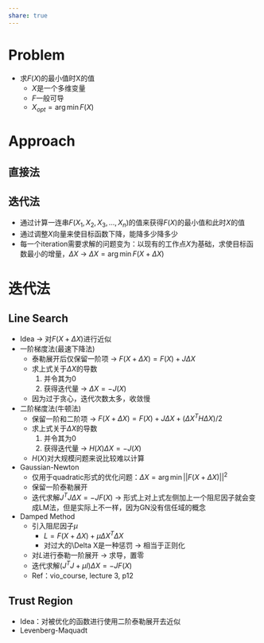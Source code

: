 ```yaml
---
share: true
---
```

# Problem
- 求$F(X)$的最小值时X的值
	- $X$是一个多维变量
	- $F$一般可导
	- $X_{opt} = \arg \min F(X)$

# Approach

## 直接法
## 迭代法
- 通过计算一连串$F(X_1, X_2, X_3, ..., X_n)$的值来获得$F(X)$的最小值和此时$X$的值
- 通过调整$X$向量来使目标函数下降，能降多少降多少
- 每一个iteration需要求解的问题变为：以现有的工作点$X$为基础，求使目标函数最小的增量，$\Delta X$ → $\Delta X = \arg \min F(X + \Delta X)$

# 迭代法
## Line Search
- Idea → 对$F(X + \Delta X)$进行近似
- 一阶梯度法(最速下降法)
	- 泰勒展开后仅保留一阶项 → $F(X + \Delta X) = F(X) + J\Delta X$
	- 求上式关于$\Delta X$的导数
		1. 并令其为0
		2. 获得迭代量 → $\Delta X = -J(X)$
	- 因为过于贪心，迭代次数太多，收敛慢
- 二阶梯度法(牛顿法)
	- 保留一阶和二阶项 → $F(X + \Delta X) = F(X) + J\Delta X + (\Delta X^TH\Delta X)/2$
	- 求上式关于$\Delta X$的导数
		1. 并令其为0
		2. 获得迭代量 → $H(X)\Delta X = -J(X)$
	- $H(X)$对大规模问题来说比较难以计算
- Gaussian-Newton
	- 仅用于quadratic形式的优化问题：$\Delta X = \arg \min || F(X + \Delta X) ||^2$
	- 保留一阶泰勒展开
	- 迭代求解$J^TJ\Delta X = -JF(X)$ → 形式上对上式左侧加上一个阻尼因子就会变成LM法，但是实际上不一样，因为GN没有信任域的概念
- Damped Method
	- 引入阻尼因子$\mu$
		- $L = F(X + \Delta X) + \mu\Delta X^T\Delta X$
		- 对过大的\Delta X是一种惩罚 → 相当于正则化
	- 对$L$进行泰勒一阶展开 → 求导，置零
	- 迭代求解$(J^TJ + \mu I)\Delta X = -JF(X)$
	- Ref：vio_course, lecture 3, p12

## Trust Region
- Idea：对被优化的函数进行使用二阶泰勒展开去近似
- Levenberg-Maquadt